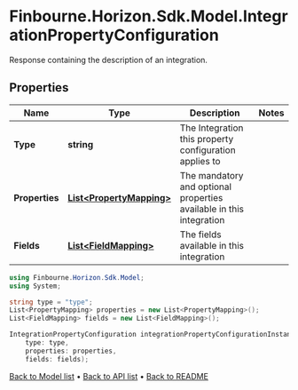 # Finbourne.Horizon.Sdk.Model.IntegrationPropertyConfiguration
Response containing the description of an integration.

## Properties

Name | Type | Description | Notes
------------ | ------------- | ------------- | -------------
**Type** | **string** | The Integration this property configuration applies to | 
**Properties** | [**List&lt;PropertyMapping&gt;**](PropertyMapping.md) | The mandatory and optional properties available in this integration | 
**Fields** | [**List&lt;FieldMapping&gt;**](FieldMapping.md) | The fields available in this integration | 

```csharp
using Finbourne.Horizon.Sdk.Model;
using System;

string type = "type";
List<PropertyMapping> properties = new List<PropertyMapping>();
List<FieldMapping> fields = new List<FieldMapping>();

IntegrationPropertyConfiguration integrationPropertyConfigurationInstance = new IntegrationPropertyConfiguration(
    type: type,
    properties: properties,
    fields: fields);
```

[Back to Model list](../README.md#documentation-for-models) &#8226; [Back to API list](../README.md#documentation-for-api-endpoints) &#8226; [Back to README](../README.md)
